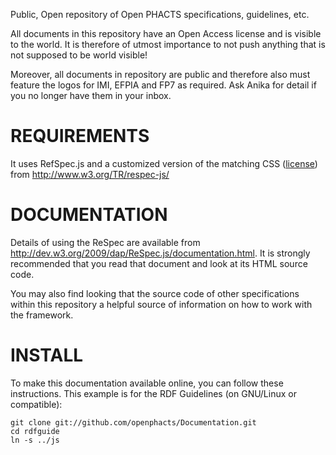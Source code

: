 Public, Open repository of Open PHACTS specifications, guidelines, etc.

All documents in this repository have an Open Access license and is visible to the world.
It is therefore of utmost importance to not push anything that is not supposed to be
world visible!

Moreover, all documents in repository are public and therefore also must feature the
logos for IMI, EFPIA and FP7 as required. Ask Anika for detail if you no longer have them in
your inbox.

REQUIREMENTS
============

It uses RefSpec.js and a customized version of the matching CSS
([license](http://www.w3.org/Consortium/Legal/2002/copyright-software-20021231))
from http://www.w3.org/TR/respec-js/

DOCUMENTATION
=============

Details of using the ReSpec are available from http://dev.w3.org/2009/dap/ReSpec.js/documentation.html. It is strongly recommended that you read that document and look at its HTML source code.

You may also find looking that the source code of other specifications within this repository a helpful source of information on how to work with the framework.

INSTALL
=======

To make this documentation available online, you can follow these instructions. This example is for the RDF Guidelines (on GNU/Linux or compatible):

    git clone git://github.com/openphacts/Documentation.git
    cd rdfguide
    ln -s ../js

